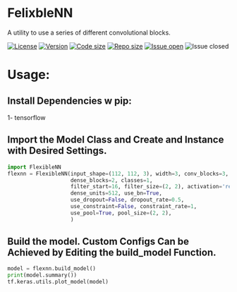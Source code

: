 # FelixbleNN
A utility to use a series of different convolutional blocks.

[![License](https://img.shields.io/github/license/KiLJ4EdeN/FelixbleNN)](https://img.shields.io/github/license/KiLJ4EdeN/FelixbleNN) [![Version](https://img.shields.io/github/v/tag/KiLJ4EdeN/FelixbleNN)](https://img.shields.io/github/v/tag/KiLJ4EdeN/FelixbleNN) [![Code size](https://img.shields.io/github/languages/code-size/KiLJ4EdeN/FelixbleNN)](https://img.shields.io/github/languages/code-size/KiLJ4EdeN/FelixbleNN) [![Repo size](https://img.shields.io/github/repo-size/KiLJ4EdeN/FelixbleNN)](https://img.shields.io/github/repo-size/KiLJ4EdeN/FelixbleNN) [![Issue open](https://img.shields.io/github/issues/KiLJ4EdeN/FelixbleNN)](https://img.shields.io/github/issues/KiLJ4EdeN/FelixbleNN)
![Issue closed](https://img.shields.io/github/issues-closed/KiLJ4EdeN/FelixbleNN)


# Usage:
## Install Dependencies w pip:

1- tensorflow


## Import the Model Class and Create and Instance with Desired Settings.
```python
import FlexibleNN
flexnn = FlexibleNN(input_shape=(112, 112, 3), width=3, conv_blocks=3,
                    dense_blocks=2, classes=1,
                    filter_start=16, filter_size=(2, 2), activation='relu',
                    dense_units=512, use_bn=True,
                    use_dropout=False, dropout_rate=0.5,
                    use_constraint=False, constraint_rate=1,
                    use_pool=True, pool_size=(2, 2),
                    )
```


## Build the model. Custom Configs Can be Achieved by Editing the build_model Function.
```python
model = flexnn.build_model()
print(model.summary())
tf.keras.utils.plot_model(model)
```
